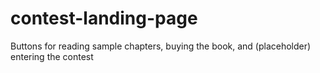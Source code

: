 # contest-landing-page
Buttons for reading sample chapters, buying the book, and (placeholder) entering the contest
